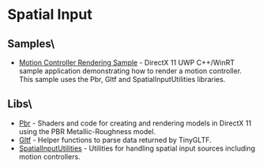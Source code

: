 # Spatial Input

## Samples\

* [Motion Controller Rendering Sample](Samples/RenderController) - DirectX 11 UWP C++/WinRT sample application demonstrating how to render a motion controller. This sample uses the Pbr, Gltf and SpatialInputUtilities libraries.

## Libs\

* [Pbr](Libs/Pbr) - Shaders and code for creating and rendering models in DirectX 11 using the PBR Metallic-Roughness model.
* [Gltf](Libs/Gltf) - Helper functions to parse data returned by TinyGLTF.
* [SpatialInputUtilities](Libs/SpatialInputUtilities) - Utilities for handling spatial input sources including motion controllers.